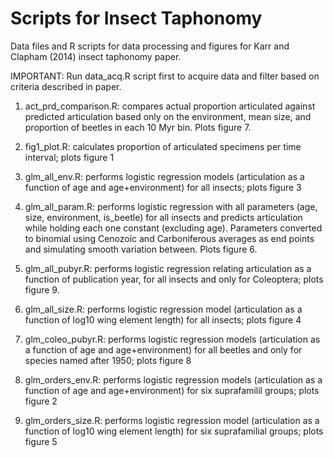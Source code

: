 Scripts for Insect Taphonomy
===========

Data files and R scripts for data processing and figures for Karr and Clapham (2014) insect taphonomy paper.

IMPORTANT: Run data_acq.R script first to acquire data and filter based on criteria described in paper.

1) act_prd_comparison.R: compares actual proportion articulated against predicted articulation based only on the environment, mean size, and proportion of beetles in each 10 Myr bin. Plots figure 7.

2) fig1_plot.R: calculates proportion of articulated specimens per time interval; plots figure 1
 
3) glm_all_env.R: performs logistic regression models (articulation as a function of age and age+environment) for all insects; plots figure 3

4) glm_all_param.R: performs logistic regression with all parameters (age, size, environment, is_beetle) for all insects and predicts articulation while holding each one constant (excluding age). Parameters converted to binomial using Cenozoic and Carboniferous averages as end points and simulating smooth variation between. Plots figure 6.

5) glm_all_pubyr.R: performs logistic regression relating articulation as a function of publication year, for all insects and only for Coleoptera; plots figure 9.

6) glm_all_size.R: performs logistic regression model (articulation as a function of log10 wing element length) for all insects; plots figure 4

7) glm_coleo_pubyr.R: performs logistic regression models (articulation as a function of age and age+environment) for all beetles and only for species named after 1950; plots figure 8

8) glm_orders_env.R: performs logistic regression models (articulation as a function of age and age+environment) for six suprafamilil groups; plots figure 2

9) glm_orders_size.R: performs logistic regression model (articulation as a function of log10 wing element length) for six suprafamilial groups; plots figure 5
